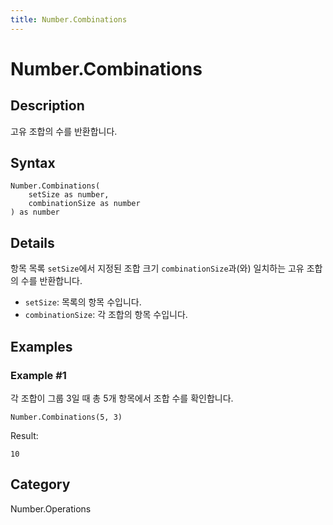 ```yaml
---
title: Number.Combinations
---
```


# Number.Combinations


## Description

고유 조합의 수를 반환합니다.


## Syntax

```powerquery
Number.Combinations(
    setSize as number,
    combinationSize as number
) as number
```


## Details

항목 목록 <code>setSize</code>에서 지정된 조합 크기 <code>combinationSize</code>과(와) 일치하는 고유 조합의 수를 반환합니다.<ul>    <li><code>setSize</code>: 목록의 항목 수입니다.</li>    <li><code>combinationSize</code>: 각 조합의 항목 수입니다.</li></ul>


## Examples

### Example #1 
각 조합이 그룹 3일 때 총 5개 항목에서 조합 수를 확인합니다.
```powerquery
Number.Combinations(5, 3)
```

Result: 
```powerquery
10
```




## Category
Number.Operations
